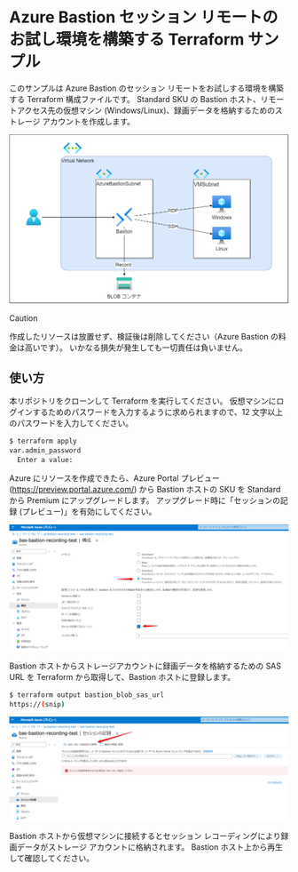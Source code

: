 # Azure Bastion セッション リモートのお試し環境を構築する Terraform サンプル

このサンプルは Azure Bastion のセッション リモートをお試しする環境を構築する Terraform 構成ファイルです。
Standard SKU の Bastion ホスト、リモートアクセス先の仮想マシン (Windows/Linux)、録画データを格納するためのストレージ アカウントを作成します。

![構成図](./architecture.drawio.png)

> [!CAUTION]
> 作成したリソースは放置せず、検証後は削除してください（Azure Bastion の料金は高いです）。
> いかなる損失が発生しても一切責任は負いません。

## 使い方

本リポジトリをクローンして Terraform を実行してください。
仮想マシンにログインするためのパスワードを入力するように求められますので、12 文字以上のパスワードを入力してください。

```bash
$ terraform apply
var.admin_password
  Enter a value: 
```

Azure にリソースを作成できたら、Azure Portal プレビュー (https://preview.portal.azure.com/) から Bastion ホストの SKU を Standard から Premium にアップグレードします。
アップグレード時に「セッションの記録 (プレビュー)」を有効にしてください。

![Bastion ホストのアップグレード](./upgrade_bastion.png)

Bastion ホストからストレージアカウントに録画データを格納するための SAS URL を Terraform から取得して、Bastion ホストに登録します。

```bash
$ terraform output bastion_blob_sas_url
https://(snip)
```

![SAS URL の登録](./sas_url.png)

Bastion ホストから仮想マシンに接続するとセッション レコーディングにより録画データがストレージ アカウントに格納されます。
Bastion ホスト上から再生して確認してください。
